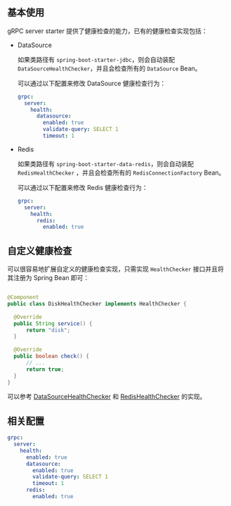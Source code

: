 ## 基本使用

gRPC server starter 提供了健康检查的能力，已有的健康检查实现包括：

- DataSource

  如果类路径有 `spring-boot-starter-jdbc`，则会自动装配 `DataSourceHealthChecker`，并且会检查所有的 `DataSource` Bean。

  可以通过以下配置来修改 DataSource 健康检查行为：

  ```yaml
  grpc:
    server:
      health:
        datasource:
          enabled: true
          validate-query: SELECT 1
          timeout: 1
  ```

- Redis

  如果类路径有 `spring-boot-starter-data-redis`，则会自动装配 `RedisHealthChecker`
  ，并且会检查所有的 `RedisConnectionFactory` Bean。

  可以通过以下配置来修改 Redis 健康检查行为：

  ```yaml
  grpc:
    server:
      health:
        redis:
          enabled: true
  ```

## 自定义健康检查

可以很容易地扩展自定义的健康检查实现，只需实现 `HealthChecker` 接口并且将其注册为 Spring Bean 即可：

  ```java

@Component
public class DiskHealthChecker implements HealthChecker {
    
    @Override
    public String service() {
        return "disk";
    }
    
    @Override
    public boolean check() {
        // ...
        return true;
    }
}
  ```

可以参考 [DataSourceHealthChecker](https://github.com/DanielLiu1123/grpc-starter/blob/main/grpc-boot-autoconfigure/grpc-server-boot-autoconfigure/src/main/java/com/freemanan/starter/grpc/server/feature/healthcheck/datasource/DataSourceHealthChecker.java  )
和 [RedisHealthChecker](https://github.com/DanielLiu1123/grpc-starter/blob/main/grpc-boot-autoconfigure/grpc-server-boot-autoconfigure/src/main/java/com/freemanan/starter/grpc/server/feature/healthcheck/redis/RedisHealthChecker.java)
的实现。

## 相关配置

```yaml
grpc:
  server:
    health:
      enabled: true
      datasource:
        enabled: true
        validate-query: SELECT 1
        timeout: 1
      redis:
        enabled: true
```
